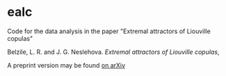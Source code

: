 # ealc
Code for the data analysis in the paper "Extremal attractors of Liouville copulas"

Belzile, L. R. and J. G. Neslehova. *Extremal attractors of Liouville copulas*,

A preprint version may  be found [on arXiv](https://arxiv.org/abs/)
